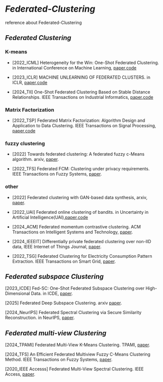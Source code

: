 # *Federated-Clustering*
reference about Federated-Clustering

## *Federated Clustering*
### K-means

* [2022_ICML] Heterogeneity for the Win: One-Shot Federated Clustering. in International Conference on Machine Learning, [paper](https://proceedings.mlr.press/v139/dennis21a.html),[code](https://github.com/metastableB/kfed/)

*  [2023_ICLR] MACHINE UNLEARNING OF FEDERATED CLUSTERS. in ICLR, [paper](https://openreview.net/forum?id=VzwfoFyYDga),[code](https://github.com/thupchnsky/mufc)
*  [2024_TII] One-Shot Federated Clustering Based on Stable Distance Relationships. IEEE Transactions on Industrial Informatics, [paper](https://ieeexplore.ieee.org/document/10634982),[code](https://github.com/mlyizhang/nnfc)
  
### Matrix Factorization

* [2022_TSP] Federated Matrix Factorization: Algorithm Design and Application to Data Clustering. IEEE Transactions on Signal Processing, [paper](https://ieeexplore.ieee.org/document/9713943),[code](https://github.com/metastableB/kfed/)

### fuzzy clustering

* [2022] Towards federated clustering: A federated fuzzy c-Means algorithm.  arxiv, [paper](https://arxiv.org/abs/2201.07316).

* [2022_TFS] Federated FCM: Clustering under privacy requirements. IEEE Transactions on Fuzzy Systems, [paper](https://ieeexplore.ieee.org/document/9516933).

### other

* [2022]  Federated clustering with GAN-based data synthesis, arxiv, [paper](https://arxiv.org/abs/2210.16524).

* [2022_UAI] Federated online clustering of bandits. in Uncertainty in Artificial Intelligence(UAI),[paper](https://proceedings.mlr.press/v180/liu22a.html),[code](https://github.com/ZhaoHaoRu/Federated-Clustering-of-Bandits)

* [2024_ACM] Federated momentum contrastive clustering. ACM Transactions on Intelligent Systems and Technology, [paper](https://dl.acm.org/doi/abs/10.1145/3653981).

* [2024_IEEEIT]  Differentially private federated clustering over non-IID data, IEEE Internet of Things Journal,  [paper](https://ieeexplore.ieee.org/abstract/document/10242375).

* [2022_TSG] Federated Clustering for Electricity Consumption Pattern Extraction. IEEE Transactions on Smart Grid, [paper](https://ieeexplore.ieee.org/document/9693930).

## *Federated subspace Clustering*

[2023_ICDE] Fed-SC: One-Shot Federated Subspace Clustering over High-Dimensional Data. in ICDE, [paper](https://ieeexplore.ieee.org/document/10184550).

[2025] Federated Deep Subspace Clustering. arxiv [paper](https://arxiv.org/abs/2501.00230).

[2024_NeurIPS] Federated Spectral Clustering via Secure Similarity Reconstruction. in NeurIPS, [paper](https://proceedings.neurips.cc/paper_files/paper/2023/hash/b6cd2650926d332c86a84c48529cc421-Abstract-Conference.html).

## *Federated multi-view Clustering*

[2024_TPAMI] Federated Multi-View K-Means Clustering. TPAMI, [paper](https://ieeexplore.ieee.org/document/10810504).

[2024_TFS] An Efficient Federated Multiview Fuzzy C-Means Clustering Method. IEEE Transactions on Fuzzy Systems, [paper](https://ieeexplore.ieee.org/abstract/document/10330655).

[2020_IEEE Accesss] Federated Multi-View Spectral Clustering. IEEE Access, [paper](https://ieeexplore.ieee.org/abstract/document/9252122).

